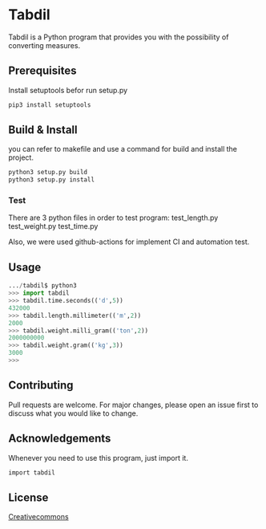# Tabdil

Tabdil is a Python program that provides you with the possibility of converting measures.

## Prerequisites

Install setuptools befor run setup.py

```bash
pip3 install setuptools
```

## Build & Install

you can refer to makefile and use a command for build and install the project.

```bash
python3 setup.py build
python3 setup.py install
```

### Test

There are 3 python files in order to test  program:
test_length.py
test_weight.py
test_time.py

Also, we were used github-actions for implement CI and automation test.

## Usage

```python
.../tabdil$ python3
>>> import tabdil
>>> tabdil.time.seconds(('d',5))
432000
>>> tabdil.length.millimeter(('m',2))
2000
>>> tabdil.weight.milli_gram(('ton',2))
2000000000
>>> tabdil.weight.gram(('kg',3))
3000
>>> 
```

## Contributing

Pull requests are welcome. For major changes, please open an issue first to discuss what you would like to change.


## Acknowledgements

Whenever you need to use this program, just import it.

```bash
import tabdil
```

## License

[Creativecommons](https://creativecommons.org/licenses/by/2.0/)
